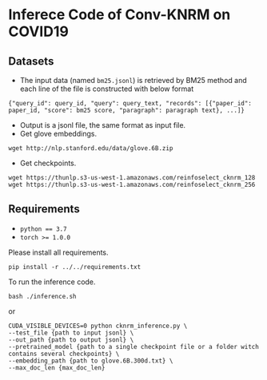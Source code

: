 # Inferece Code of Conv-KNRM on COVID19

## Datasets
* The input data (named ``bm25.jsonl``) is retrieved by BM25 method and each line of the file is constructed with below format
```
{"query_id": query_id, "query": query_text, "records": [{"paper_id": paper_id, "score": bm25 score, "paragraph": paragraph text}, ...]}
```
* Output is a jsonl file, the same format as input file.
* Get glove embeddings.
```
wget http://nlp.stanford.edu/data/glove.6B.zip
```
* Get checkpoints.
```
wget https://thunlp.s3-us-west-1.amazonaws.com/reinfoselect_cknrm_128
wget https://thunlp.s3-us-west-1.amazonaws.com/reinfoselect_cknrm_256
```

## Requirements

* `python == 3.7`
* `torch >= 1.0.0`

Please install all requirements.
```
pip install -r ../../requirements.txt
```

To run the inference code.

```
bash ./inference.sh
```
or
```
CUDA_VISIBLE_DEVICES=0 python cknrm_inference.py \
--test_file {path to input jsonl} \
--out_path {path to output jsonl} \
--pretrained_model {path to a single checkpoint file or a folder witch contains several checkpoints} \
--embedding_path {path to glove.6B.300d.txt} \
--max_doc_len {max_doc_len}
```
